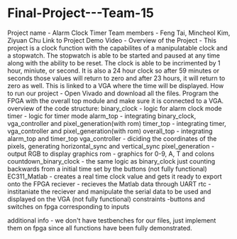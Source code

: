 # Final-Project---Team-15
Project name - Alarm Clock Timer
Team members - Feng Tai, Mincheol Kim, Ziyuan Chu
Link to Project Demo Video - 
Overview of the Project - This project is a clock function with the capabilites of a manipulatable clock and a stopwatch. The stopwatch is able to be started and paused at any time along with the ability to be reset. The clock is able to be incrimented by 1 hour, miniute, or second. It is also a 24 hour clock so after 59 minutes or seconds those values will return to zero and after 23 hours, it will return to zero as well. This is linked to a VGA where the time will be displayed.
How to run our project - Open Vivado and download all the files. Program the FPGA with the overall top module and make sure it is connected to a VGA. 
overview of the code structure:
binary_clock - logic for alarm clock mode
timer - logic for timer mode
alarm_top - integrating binary_clock, vga_controller and pixel_generation(with rom)
timer_top - integrating timer, vga_controller and pixel_generation(with rom)
overall_top - integrating alarm_top and timer_top
vga_controller - diciding the coordinates of the pixels, generating horizontal_sync and vertical_sync
pixel_generation - output RGB to display graphics
rom - graphics for 0-9, A, T and colons
countdown_binary_clock - the same logic as binary_clock just counting backwards from a initial time set by the buttons (not fully functional)
EC311_Matlab - creates a real time clock value and gets it ready to export onto the FPGA
reciever - recieves the Matlab data through UART 
rtc - institaniate the reciever and manipulate the serial data to be used and displayed on the VGA (not fully functional)
constraints -buttons and switches on fpga corresponding to inputs

additional info - we don't have testbenches for our files, just implement them on fpga since all functions have been fully demonstrated.

